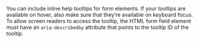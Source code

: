 You can include inline help tooltips for form elements. If your tooltips are available on hover, also make sure that they’re available on keyboard focus. To allow screen readers to access the tooltip, the HTML form field element must  have an `aria-describedby` attribute that points to the tooltip ID of the tooltip.